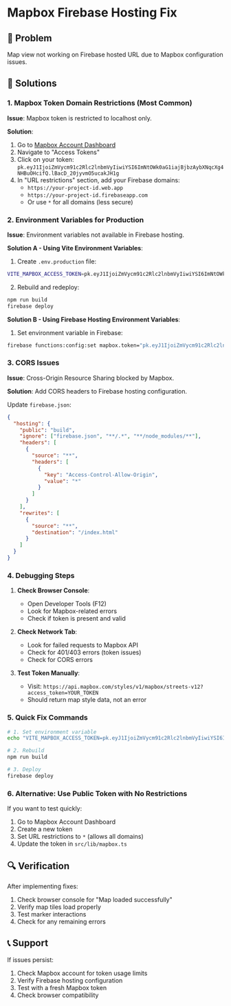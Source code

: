 # Mapbox Firebase Hosting Fix

## 🚨 Problem

Map view not working on Firebase hosted URL due to Mapbox configuration issues.

## 🔧 Solutions

### 1. **Mapbox Token Domain Restrictions** (Most Common)

**Issue**: Mapbox token is restricted to localhost only.

**Solution**:

1. Go to [Mapbox Account Dashboard](https://account.mapbox.com/)
2. Navigate to "Access Tokens"
3. Click on your token: `pk.eyJ1IjoiZmVycm91c2Rlc2lnbmVyIiwiYSI6ImNtOWk0aG1iajBjbzAybXNqcXg4NHBuOHcifQ.lBacD_20jyvmO5ucakJH1g`
4. In "URL restrictions" section, add your Firebase domains:
   - `https://your-project-id.web.app`
   - `https://your-project-id.firebaseapp.com`
   - Or use `*` for all domains (less secure)

### 2. **Environment Variables for Production**

**Issue**: Environment variables not available in Firebase hosting.

**Solution A - Using Vite Environment Variables**:

1. Create `.env.production` file:

```bash
VITE_MAPBOX_ACCESS_TOKEN=pk.eyJ1IjoiZmVycm91c2Rlc2lnbmVyIiwiYSI6ImNtOWk0aG1iajBjbzAybXNqcXg4NHBuOHcifQ.lBacD_20jyvmO5ucakJH1g
```

2. Rebuild and redeploy:

```bash
npm run build
firebase deploy
```

**Solution B - Using Firebase Hosting Environment Variables**:

1. Set environment variable in Firebase:

```bash
firebase functions:config:set mapbox.token="pk.eyJ1IjoiZmVycm91c2Rlc2lnbmVyIiwiYSI6ImNtOWk0aG1iajBjbzAybXNqcXg4NHBuOHcifQ.lBacD_20jyvmO5ucakJH1g"
```

### 3. **CORS Issues**

**Issue**: Cross-Origin Resource Sharing blocked by Mapbox.

**Solution**: Add CORS headers to Firebase hosting configuration.

Update `firebase.json`:

```json
{
  "hosting": {
    "public": "build",
    "ignore": ["firebase.json", "**/.*", "**/node_modules/**"],
    "headers": [
      {
        "source": "**",
        "headers": [
          {
            "key": "Access-Control-Allow-Origin",
            "value": "*"
          }
        ]
      }
    ],
    "rewrites": [
      {
        "source": "**",
        "destination": "/index.html"
      }
    ]
  }
}
```

### 4. **Debugging Steps**

1. **Check Browser Console**:

   - Open Developer Tools (F12)
   - Look for Mapbox-related errors
   - Check if token is present and valid

2. **Check Network Tab**:

   - Look for failed requests to Mapbox API
   - Check for 401/403 errors (token issues)
   - Check for CORS errors

3. **Test Token Manually**:
   - Visit: `https://api.mapbox.com/styles/v1/mapbox/streets-v12?access_token=YOUR_TOKEN`
   - Should return map style data, not an error

### 5. **Quick Fix Commands**

```bash
# 1. Set environment variable
echo "VITE_MAPBOX_ACCESS_TOKEN=pk.eyJ1IjoiZmVycm91c2Rlc2lnbmVyIiwiYSI6ImNtOWk0aG1iajBjbzAybXNqcXg4NHBuOHcifQ.lBacD_20jyvmO5ucakJH1g" > .env.production

# 2. Rebuild
npm run build

# 3. Deploy
firebase deploy
```

### 6. **Alternative: Use Public Token with No Restrictions**

If you want to test quickly:

1. Go to Mapbox Account Dashboard
2. Create a new token
3. Set URL restrictions to `*` (allows all domains)
4. Update the token in `src/lib/mapbox.ts`

## 🔍 Verification

After implementing fixes:

1. Check browser console for "Map loaded successfully"
2. Verify map tiles load properly
3. Test marker interactions
4. Check for any remaining errors

## 📞 Support

If issues persist:

1. Check Mapbox account for token usage limits
2. Verify Firebase hosting configuration
3. Test with a fresh Mapbox token
4. Check browser compatibility
